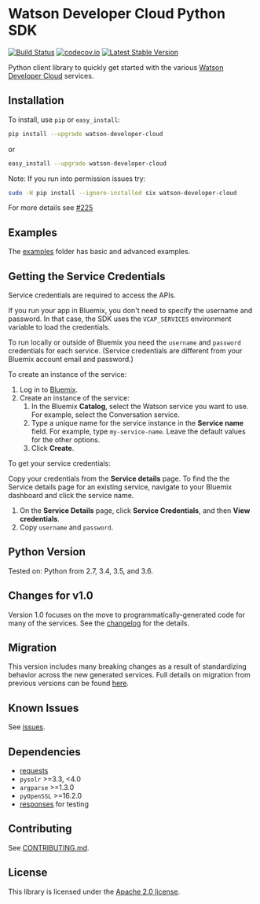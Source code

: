 # Watson Developer Cloud Python SDK

[![Build Status](https://travis-ci.org/watson-developer-cloud/python-sdk.svg)](https://travis-ci.org/watson-developer-cloud/python-sdk)
[![codecov.io](https://codecov.io/github/watson-developer-cloud/python-sdk/coverage.svg?branch=master)](https://codecov.io/github/watson-developer-cloud/python-sdk?branch=master)
[![Latest Stable Version](https://img.shields.io/pypi/v/watson-developer-cloud.svg)](https://pypi.python.org/pypi/watson-developer-cloud)

Python client library to quickly get started with the various [Watson Developer Cloud][wdc] services.

## Installation

To install, use `pip` or `easy_install`:

```bash
pip install --upgrade watson-developer-cloud
```

or

```bash
easy_install --upgrade watson-developer-cloud
```

Note: If you run into permission issues try:

```bash
sudo -H pip install --ignore-installed six watson-developer-cloud
```

For more details see [#225](https://github.com/watson-developer-cloud/python-sdk/issues/225)

## Examples

The [examples][examples] folder has basic and advanced examples.

## Getting the Service Credentials

Service credentials are required to access the APIs.

If you run your app in Bluemix, you don't need to specify the username and password. In that case, the SDK uses the `VCAP_SERVICES` environment variable to load the credentials.

To run locally or outside of Bluemix you need the `username` and `password` credentials for each service. (Service credentials are different from your Bluemix account email and password.)

To create an instance of the service:

1. Log in to [Bluemix][bluemix].
1. Create an instance of the service:
   1. In the Bluemix **Catalog**, select the Watson service you want to use. For example, select the Conversation service.
   1. Type a unique name for the service instance in the **Service name** field. For example, type `my-service-name`. Leave the default values for the other options.
   1. Click **Create**.

To get your service credentials:

Copy your credentials from the **Service details** page. To find the the Service details page for an existing service, navigate to your Bluemix dashboard and click the service name.

1. On the **Service Details** page, click **Service Credentials**, and then **View credentials**.
1. Copy `username` and `password`.

## Python Version

Tested on: Python from 2.7, 3.4, 3.5, and 3.6.

## Changes for v1.0
Version 1.0 focuses on the move to programmatically-generated code for many of the services. See the [changelog](https://github.com/watson-developer-cloud/python-sdk/wiki/Changelog) for the details.

## Migration
This version includes many breaking changes as a result of standardizing behavior across the new generated services. Full details on migration from previous versions can be found [here](https://github.com/watson-developer-cloud/python-sdk/wiki/Migration).

## Known Issues

See [issues](https://github.com/watson-developer-cloud/python-sdk/issues).

## Dependencies

* [requests]
* `pysolr` >=3.3, <4.0
* `argparse` >=1.3.0
* `pyOpenSSL` >=16.2.0
* [responses] for testing

## Contributing

See [CONTRIBUTING.md][CONTRIBUTING].

## License

This library is licensed under the [Apache 2.0 license][license].

[wdc]: http://www.ibm.com/watson/developercloud/
[bluemix]: https://console.bluemix.net
[responses]: https://github.com/getsentry/responses
[requests]: http://docs.python-requests.org/en/latest/
[examples]: https://github.com/watson-developer-cloud/python-sdk/tree/master/examples
[CONTRIBUTING]: https://github.com/watson-developer-cloud/python-sdk/blob/master/CONTRIBUTING.md
[license]: http://www.apache.org/licenses/LICENSE-2.0
